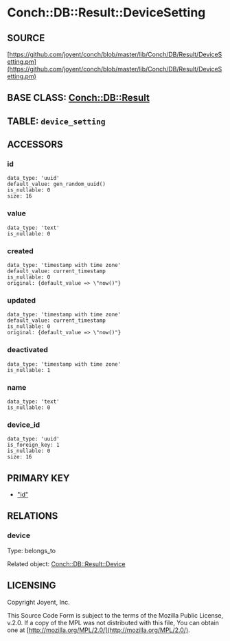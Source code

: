 # Conch::DB::Result::DeviceSetting

## SOURCE

[https://github.com/joyent/conch/blob/master/lib/Conch/DB/Result/DeviceSetting.pm](https://github.com/joyent/conch/blob/master/lib/Conch/DB/Result/DeviceSetting.pm)

## BASE CLASS: [Conch::DB::Result](../modules/Conch%3A%3ADB%3A%3AResult)

## TABLE: `device_setting`

## ACCESSORS

### id

```
data_type: 'uuid'
default_value: gen_random_uuid()
is_nullable: 0
size: 16
```

### value

```
data_type: 'text'
is_nullable: 0
```

### created

```
data_type: 'timestamp with time zone'
default_value: current_timestamp
is_nullable: 0
original: {default_value => \"now()"}
```

### updated

```
data_type: 'timestamp with time zone'
default_value: current_timestamp
is_nullable: 0
original: {default_value => \"now()"}
```

### deactivated

```
data_type: 'timestamp with time zone'
is_nullable: 1
```

### name

```
data_type: 'text'
is_nullable: 0
```

### device\_id

```
data_type: 'uuid'
is_foreign_key: 1
is_nullable: 0
size: 16
```

## PRIMARY KEY

- ["id"](#id)

## RELATIONS

### device

Type: belongs\_to

Related object: [Conch::DB::Result::Device](../modules/Conch%3A%3ADB%3A%3AResult%3A%3ADevice)

## LICENSING

Copyright Joyent, Inc.

This Source Code Form is subject to the terms of the Mozilla Public License,
v.2.0. If a copy of the MPL was not distributed with this file, You can obtain
one at [http://mozilla.org/MPL/2.0/](http://mozilla.org/MPL/2.0/).
